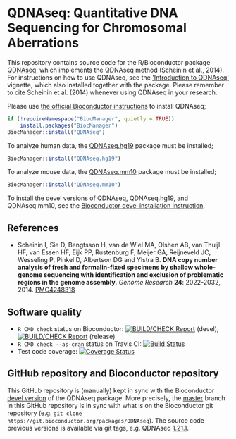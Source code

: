 # QDNAseq: Quantitative DNA Sequencing for Chromosomal Aberrations

This repository contains source code for the R/Bioconductor package
[QDNAseq](https://bioconductor.org/packages/release/bioc/html/QDNAseq.html), which implements the QDNAseq method (Scheinin et al., 2014).  For instructions on how to use QDNAseq, see the ['Introduction to QDNAseq'](https://bioconductor.org/packages/release/bioc/vignettes/QDNAseq/inst/doc/QDNAseq.pdf) vignette, which also installed together with  the package.  Please remember to cite Scheinin et al. (2014) whenever using QDNAseq in your research.

Please use [the official Bioconductor instructions](https://bioconductor.org/packages/release/bioc/html/QDNAseq.html) to install QDNAseq;

```r
if (!requireNamespace("BiocManager", quietly = TRUE))
    install.packages("BiocManager")
BiocManager::install("QDNAseq")
```

To analyze human data, the [QDNAseq.hg19](https://bioconductor.org/packages/release/data/experiment/html/QDNAseq.hg19.html) package must be installed;
```r
BiocManager::install("QDNAseq.hg19")
```

To analyze mouse data, the [QDNAseq.mm10](https://bioconductor.org/packages/release/data/experiment/html/QDNAseq.mm10.html) package must be installed;
```r
BiocManager::install("QDNAseq.mm10")
```

To install the devel versions of QDNAseq, QDNAseq.hg19, and QDNAseq.mm10, see the [Bioconductor devel installation instruction](https://bioconductor.org/packages/devel/bioc/html/QDNAseq.html).



## References

* Scheinin I, Sie D, Bengtsson H, van de Wiel MA, Olshen AB, van Thuijl HF, van
Essen HF, Eijk PP, Rustenburg F, Meijer GA, Reijneveld JC, Wesseling P, Pinkel
D, Albertson DG and Ylstra B. **DNA copy number analysis of fresh and
formalin-fixed specimens by shallow whole-genome sequencing with identification
and exclusion of problematic regions in the genome assembly.** *Genome
Research* **24**: 2022-2032, 2014. [PMC4248318](https://www.ncbi.nlm.nih.gov/pmc/articles/PMC4248318/)


## Software quality

* `R CMD check` status on Bioconductor: [![BUILD/CHECK Report](https://bioconductor.org/shields/build/devel/bioc/QDNAseq.svg)](https://master.bioconductor.org/checkResults/devel/bioc-LATEST/QDNAseq/) (devel), [![BUILD/CHECK Report](https://bioconductor.org/shields/build/release/bioc/QDNAseq.svg)](https://master.bioconductor.org/checkResults/release/bioc-LATEST/QDNAseq/) (release)
* `R CMD check --as-cran` status on Travis CI: [![Build Status](https://travis-ci.org/ccagc/QDNAseq.svg?branch=master)](https://travis-ci.org/ccagc/QDNAseq)
* Test code coverage: <a href="https://codecov.io/gh/ccagc/QDNAseq"><img src="https://codecov.io/gh/ccagc/QDNAseq/branch/develop/graph/badge.svg" alt="Coverage Status"/></a>


## GitHub repository and Bioconductor repository

This GitHub repository is (manually) kept in sync with the Bioconductor [devel version](https://bioconductor.org/packages/devel/bioc/html/QDNAseq.html) of the QDNAseq package.  More precisely, the [master](https://github.com/ccagc/QDNAseq/tree/master) branch in this GitHub repository is in sync with what is on the Bioconductor git repository (e.g. `git clone https://git.bioconductor.org/packages/QDNAseq`).  The source code previous versions is available via git tags, e.g. QDNAseq [1.21.1](https://github.com/ccagc/QDNAseq/tree/1.21.1).
